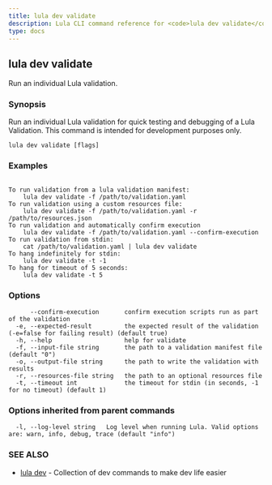 ```yaml
---
title: lula dev validate
description: Lula CLI command reference for <code>lula dev validate</code>.
type: docs
---
```

## lula dev validate

Run an individual Lula validation.

### Synopsis

Run an individual Lula validation for quick testing and debugging of a Lula Validation. This command is intended for development purposes only.

```
lula dev validate [flags]
```

### Examples

```

To run validation from a lula validation manifest:
	lula dev validate -f /path/to/validation.yaml
To run validation using a custom resources file:
	lula dev validate -f /path/to/validation.yaml -r /path/to/resources.json
To run validation and automatically confirm execution
	lula dev validate -f /path/to/validation.yaml --confirm-execution
To run validation from stdin:
	cat /path/to/validation.yaml | lula dev validate
To hang indefinitely for stdin:
	lula dev validate -t -1
To hang for timeout of 5 seconds:
	lula dev validate -t 5

```

### Options

```
      --confirm-execution       confirm execution scripts run as part of the validation
  -e, --expected-result         the expected result of the validation (-e=false for failing result) (default true)
  -h, --help                    help for validate
  -f, --input-file string       the path to a validation manifest file (default "0")
  -o, --output-file string      the path to write the validation with results
  -r, --resources-file string   the path to an optional resources file
  -t, --timeout int             the timeout for stdin (in seconds, -1 for no timeout) (default 1)
```

### Options inherited from parent commands

```
  -l, --log-level string   Log level when running Lula. Valid options are: warn, info, debug, trace (default "info")
```

### SEE ALSO

* [lula dev](./lula_dev.md)	 - Collection of dev commands to make dev life easier

